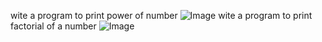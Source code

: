wite a program to print power of number
![Image](https://github.com/user-attachments/assets/6dd99e47-cc21-40ea-8cfb-3e9ace2b5a85)
wite a program to print factorial of a number
![Image](https://github.com/user-attachments/assets/923da3b1-c673-4249-9670-f56caf139555)
